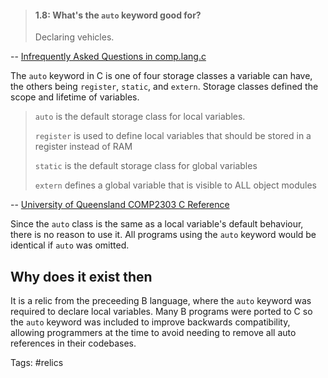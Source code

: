 > #### 1.8: What's the `auto` keyword good for?
>
>Declaring vehicles.

-- [Infrequently Asked Questions in comp.lang.c](https://www.seebs.net/faqs/c-iaq.html)

The `auto` keyword in C is one of four storage classes a variable can have, the others being `register`, `static`, and `extern`.  Storage classes defined the scope and lifetime of variables.

>  `auto` is the default storage class for local variables. 
>  
> `register` is used to define local variables that should be stored in a register instead of RAM
>
> `static` is the default storage class for global variables
>
> `extern` defines a global variable that is visible to ALL object modules

-- [University of Queensland COMP2303 C Reference](http://web.archive.org/web/20130927234242/http://itee.uq.edu.au/~comp2303/Leslie_C_ref/C/CONCEPT/storage_class.html)

Since the `auto` class is the same as a local variable's default behaviour, there is no reason to use it.  All programs using the `auto` keyword would be identical if `auto` was omitted. 

## Why does it exist then

It is a relic from the preceeding B language,  where the `auto` keyword was required to declare local variables.  Many B programs were ported to C so the `auto` keyword was included to improve backwards compatibility, allowing programmers at the time to avoid needing to remove all auto references in their codebases.

Tags: #relics 